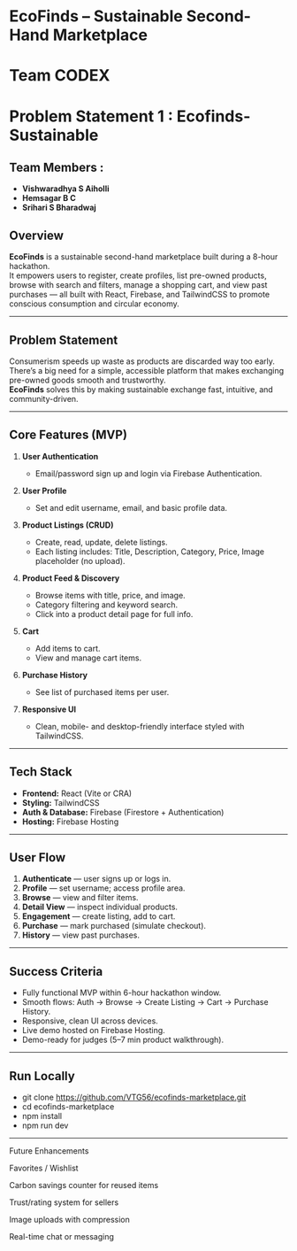 # EcoFinds – Sustainable Second-Hand Marketplace
# Team CODEX
# Problem Statement 1  : Ecofinds-Sustainable
## Team Members : 
-  **Vishwaradhya S Aiholli**
-  **Hemsagar B C**
-  **Srihari S Bharadwaj**
##  Overview
**EcoFinds** is a sustainable second-hand marketplace built during a 8-hour hackathon.  
It empowers users to register, create profiles, list pre-owned products, browse with search and filters, manage a shopping cart, and view past purchases — all built with React, Firebase, and TailwindCSS to promote conscious consumption and circular economy.

---

##  Problem Statement
Consumerism speeds up waste as products are discarded way too early.  
There’s a big need for a simple, accessible platform that makes exchanging pre-owned goods smooth and trustworthy.  
**EcoFinds** solves this by making sustainable exchange fast, intuitive, and community-driven.

---

##  Core Features (MVP)
1. **User Authentication**
   - Email/password sign up and login via Firebase Authentication.

2. **User Profile**
   - Set and edit username, email, and basic profile data.

3. **Product Listings (CRUD)**
   - Create, read, update, delete listings.
   - Each listing includes: Title, Description, Category, Price, Image placeholder (no upload).

4. **Product Feed & Discovery**
   - Browse items with title, price, and image.
   - Category filtering and keyword search.
   - Click into a product detail page for full info.

5. **Cart**
   - Add items to cart.
   - View and manage cart items.

6. **Purchase History**
   - See list of purchased items per user.

7. **Responsive UI**
   - Clean, mobile- and desktop-friendly interface styled with TailwindCSS.

---

##  Tech Stack
- **Frontend:** React (Vite or CRA)  
- **Styling:** TailwindCSS  
- **Auth & Database:** Firebase (Firestore + Authentication)  
- **Hosting:** Firebase Hosting  



---

##  User Flow
1. **Authenticate** — user signs up or logs in.
2. **Profile** — set username; access profile area.
3. **Browse** — view and filter items.
4. **Detail View** — inspect individual products.
5. **Engagement** — create listing, add to cart.
6. **Purchase** — mark purchased (simulate checkout).
7. **History** — view past purchases.

---

##  Success Criteria
- Fully functional MVP within 6-hour hackathon window.
- Smooth flows: Auth → Browse → Create Listing → Cart → Purchase History.
- Responsive, clean UI across devices.
- Live demo hosted on Firebase Hosting.
- Demo-ready for judges (5–7 min product walkthrough).

---

##  Run Locally
- git clone https://github.com/VTG56/ecofinds-marketplace.git
- cd ecofinds-marketplace
- npm install
- npm run dev

---
Future Enhancements

Favorites / Wishlist

Carbon savings counter for reused items

Trust/rating system for sellers

Image uploads with compression

Real-time chat or messaging
